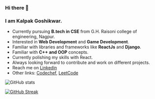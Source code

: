 ### Hi there 👋
### I am Kalpak Goshikwar.
 - Currently pursuing __B.tech in CSE__ from G.H. Raisoni college of engineering, Nagpur.
 - Interested in __Web Development__ and __Game Development__.
 - Familiar with libraries and frameworks like __ReactJs__ and __Django__.
 - Familiar with __C++ and OOP__ concepts. 
 - Currently polishing my skills with React.
 - Always looking forward to contribute and work on different projects.
 - Reach me on [Linkedin](https://www.linkedin.com/in/kalpakgoshikwar/)
 - Other links: [Codechef](https://www.codechef.com/users/kalpak_43), [LeetCode](https://leetcode.com/goshikwarkalpak/)

     
  ![GitHub stats](https://github-readme-stats.vercel.app/api?username=Kalpak43&show_icons=true&theme=tokyonight)  
  
  [![GitHub Streak](https://github-readme-streak-stats.herokuapp.com?user=Kalpak43&theme=blueberry&date_format=M%20j%5B%2C%20Y%5D)](https://git.io/streak-stats)

<!--
**Kalpak43/Kalpak43** is a ✨ _special_ ✨ repository because its `README.md` (this file) appears on your GitHub profile.

Here are some ideas to get you started:

- 🔭 I’m currently working on ...
- 🌱 I’m currently learning ...
- 👯 I’m looking to collaborate on ...
- 🤔 I’m looking for help with ...
- 💬 Ask me about ...
- 📫 How to reach me: ...
- 😄 Pronouns: ...
- ⚡ Fun fact: ...
-->
